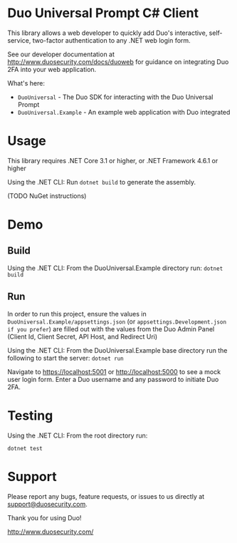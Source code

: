 # Duo Universal Prompt C# Client

This library allows a web developer to quickly add Duo's interactive, self-service, two-factor authentication to any .NET web login form.

See our developer documentation at http://www.duosecurity.com/docs/duoweb for guidance on integrating Duo 2FA into your web application.

What's here:
* `DuoUniversal` - The Duo SDK for interacting with the Duo Universal Prompt
* `DuoUniversal.Example` - An example web application with Duo integrated

# Usage
This library requires .NET Core 3.1 or higher, or .NET Framework 4.6.1 or higher

Using the .NET CLI:
Run `dotnet build` to generate the assembly.

(TODO NuGet instructions)

# Demo

## Build

Using the .NET CLI:
From the DuoUniversal.Example directory run:
`dotnet build`

## Run

In order to run this project, ensure the values in `DuoUniversal.Example/appsettings.json` (or `appsettings.Development.json if you prefer`) 
are filled out with the values from the Duo Admin Panel (Client Id, Client Secret, API Host, and Redirect Uri)

Using the .NET CLI:
From the DuoUniversal.Example base directory run the following to start the server:
`dotnet run`

Navigate to <https://localhost:5001> or <http://localhost:5000> to see a mock user login form.  Enter a Duo username and any password to initiate Duo 2FA.

# Testing

Using the .NET CLI:
From the root directory run:

`dotnet test`

# Support

Please report any bugs, feature requests, or issues to us directly at support@duosecurity.com.

Thank you for using Duo!

http://www.duosecurity.com/
